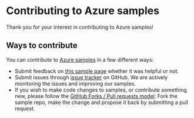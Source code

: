 # Contributing to Azure samples

Thank you for your interest in contributing to Azure samples!

## Ways to contribute

You can contribute to [Azure samples](https://github.com/Azure-Samples/service-bus-dotnet-manage-queue-with-basic-features) in a few different ways:

- Submit feedback on [this sample page](https://azure.microsoft.com/documentation/samples/service-bus-dotnet-manage-queue-with-basic-features/) whether it was helpful or not.  
- Submit issues through [issue tracker](https://github.com/Azure-Samples/service-bus-dotnet-manage-queue-with-basic-features/issues) on GitHub. We are actively monitoring the issues and improving our samples.
- If you wish to make code changes to samples, or contribute something new, please follow the [GitHub Forks / Pull requests model](https://help.github.com/articles/fork-a-repo/): Fork the sample repo, make the change and propose it back by submitting a pull request.